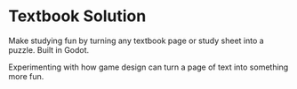 # Textbook Solution
Make studying fun by turning any textbook page or study sheet into a puzzle. Built in Godot.

Experimenting with how game design can turn a page of text into something more fun.
